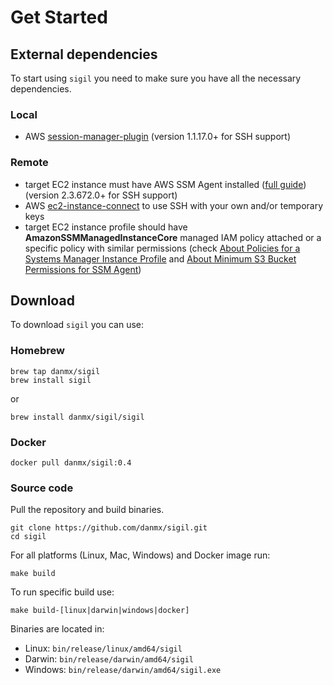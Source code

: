 # Get Started

## External dependencies

To start using `sigil` you need to make sure you have all the necessary dependencies.

### Local

- AWS [session-manager-plugin](https://docs.aws.amazon.com/systems-manager/latest/userguide/session-manager-working-with-install-plugin.html) (version 1.1.17.0+ for SSH support)

### Remote

- target EC2 instance must have AWS SSM Agent installed ([full guide](https://docs.aws.amazon.com/systems-manager/latest/userguide/ssm-agent.html)) (version 2.3.672.0+ for SSH support)
- AWS [ec2-instance-connect](https://docs.aws.amazon.com/AWSEC2/latest/UserGuide/ec2-instance-connect-set-up.html) to use SSH with your own and/or temporary keys
- target EC2 instance profile should have **AmazonSSMManagedInstanceCore** managed IAM policy attached or a specific policy with similar permissions (check [About Policies for a Systems Manager Instance Profile](https://docs.aws.amazon.com/systems-manager/latest/userguide/setup-instance-profile.html) and [About Minimum S3 Bucket Permissions for SSM Agent](https://docs.aws.amazon.com/systems-manager/latest/userguide/ssm-agent-minimum-s3-permissions.html))

## Download

To download `sigil` you can use:

### Homebrew

```shell
brew tap danmx/sigil
brew install sigil
```

or

```shell
brew install danmx/sigil/sigil
```

### Docker

```shell
docker pull danmx/sigil:0.4
```

### Source code

Pull the repository and build binaries.

```shell
git clone https://github.com/danmx/sigil.git
cd sigil
```

For all platforms (Linux, Mac, Windows) and Docker image run:

```shell
make build
```

To run specific build use:

```shell
make build-[linux|darwin|windows|docker]
```

Binaries are located in:

- Linux: `bin/release/linux/amd64/sigil`
- Darwin: `bin/release/darwin/amd64/sigil`
- Windows: `bin/release/darwin/amd64/sigil.exe`
